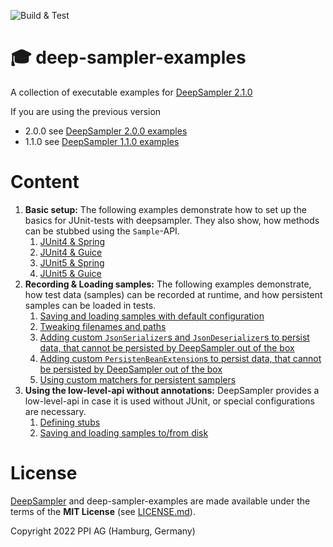 ![Build & Test](https://github.com/ppi-ag/deep-sampler-examples/workflows/Build%20&%20Test/badge.svg)
# 🎓 deep-sampler-examples
A collection of executable examples for [DeepSampler 2.1.0](https://github.com/ppi-ag/deep-sampler)

If you are using the previous version 
   * 2.0.0 see [DeepSampler 2.0.0 examples](https://github.com/ppi-ag/deep-sampler-examples/tree/%F0%9F%93%9A-maintenance-v2.0.0)
   * 1.1.0 see [DeepSampler 1.1.0 examples](https://github.com/ppi-ag/deep-sampler-examples/tree/%F0%9F%93%9A-maintenance-v1.1.0)

# Content
1. __Basic setup:__ The following examples demonstrate how to set up the basics for JUnit-tests with deepsampler. 
They also show, how methods can be stubbed using the `Sample`-API. 
   1. [JUnit4 & Spring](deepsampler-hello-world-spring-junit4/src/test/java/de/ppi/deepsampler/examples/helloworld)
   2. [JUnit4 & Guice](deepsampler-hello-world-guice-junit4/src/test/java/de/ppi/deepsampler/examples/helloworld)
   3. [JUnit5 & Spring](deepsampler-hello-world-spring-junit5/src/test/java/de/ppi/deepsampler/examples/helloworld)
   4. [JUnit5 & Guice](deepsampler-hello-world-guice-junit5/src/test/java/de/ppi/deepsampler/examples/helloworld)
2. __Recording & Loading samples:__ The following examples demonstrate, how test data (samples) can be recorded at
runtime, and how persistent samples can be loaded in tests. 
   1. [Saving and loading samples with default configuration](deepsampler-recorder-example/src/test/java/de/ppi/deepsampler/examples/recorder)
   2. [Tweaking filenames and paths](deepsampler-recorder-custom-paths/src/test/java/de/ppi/deepsampler/example/recorder/custom/path)
   3. [Adding custom `JsonSerializer`s and `JsonDeserializer`s to persist data, that cannot be persisted by DeepSampler 
   out of the box](deepsampler-recorder-json-serializer/src/test/java/de/ppi/deepsampler/example/recorder/json/serializer)
   4. [Adding custom `PersistenBeanExtension`s to persist data, that cannot be persisted by DeepSampler
      out of the box](deepsampler-recorder-bean-converter-extension/src/test/java/de/ppi/deepsampler/examples/recorder/beanconverter)
   5. [Using custom matchers for persistent samplers](https://github.com/ppi-ag/deep-sampler-examples/blob/b1618ef9fd28ff8a85e6820f474912393ad0ee58/deepsampler-recorder-matchers/src/test/java/de/ppi/deepsampler/example/recorder/matchers/RecorderWithCustomMatchersTest.java#L155)
3. __Using the low-level-api without annotations:__ DeepSampler provides a low-level-api in case it is used 
without JUnit, or special configurations are necessary.
   1. [Defining stubs](deepsampler-hello-world-guice-low-level-api/src/test/java/de/ppi/deepsampler/examples/helloworld)
   2. [Saving and loading samples to/from disk](deepsampler-recorder-low-level-api/src/test/java/de/ppi/deepsampler/example/recorder)


# License
[DeepSampler](https://github.com/ppi-ag/deep-sampler) and deep-sampler-examples are made available under the terms of the __MIT License__ (see [LICENSE.md](./LICENSE.md)).

Copyright 2022 PPI AG (Hamburg, Germany)
